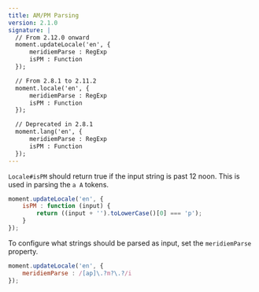 ```yaml
---
title: AM/PM Parsing
version: 2.1.0
signature: |
  // From 2.12.0 onward
  moment.updateLocale('en', {
      meridiemParse : RegExp
      isPM : Function
  });

  // From 2.8.1 to 2.11.2
  moment.locale('en', {
      meridiemParse : RegExp
      isPM : Function
  });

  // Deprecated in 2.8.1
  moment.lang('en', {
      meridiemParse : RegExp
      isPM : Function
  });
---
```



`Locale#isPM` should return true if the input string is past 12 noon. This is used in parsing the `a A` tokens.

```javascript
moment.updateLocale('en', {
    isPM : function (input) {
        return ((input + '').toLowerCase()[0] === 'p');
    }
});
```

To configure what strings should be parsed as input, set the `meridiemParse` property.

```javascript
moment.updateLocale('en', {
    meridiemParse : /[ap]\.?m?\.?/i
});
```
